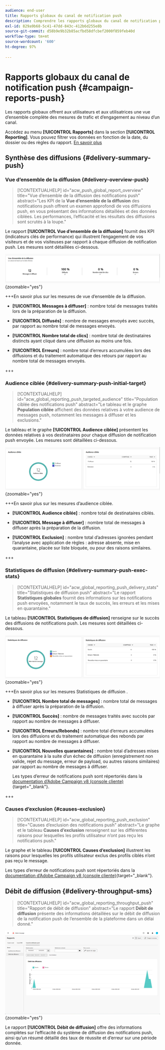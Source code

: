 ```yaml
---
audience: end-user
title: Rapports globaux du canal de notification push
description: Comprendre les rapports globaux du canal de notification push
exl-id: 829a9b68-5c41-47dd-843c-412b6d255e8b
source-git-commit: d58b9e9b32b85acfbd58dfcbef2000f859feb40d
workflow-type: tm+mt
source-wordcount: '600'
ht-degree: 97%

---
```


# Rapports globaux du canal de notification push {#campaign-reports-push}

Les rapports globaux offrent aux utilisateurs et aux utilisatrices une vue d’ensemble complète des mesures de trafic et d’engagement au niveau d’un canal.

Accédez au menu **[!UICONTROL Rapports]** dans la section **[!UICONTROL Reporting]**. Vous pouvez filtrer vos données en fonction de la date, du dossier ou des règles du rapport. [En savoir plus](global-reports.md)

## Synthèse des diffusions {#delivery-summary-push}

### Vue d’ensemble de la diffusion {#delivery-overview-push}

>[!CONTEXTUALHELP]
>id="acw_push_global_report_overview"
>title="Vue d’ensemble de la diffusion des notifications push"
>abstract="Les KPI de la **Vue d’ensemble de la diffusion** des notifications push offrent un examen approfondi de vos diffusions push, en vous présentant des informations détaillées et des données ciblées. Les performances, l’efficacité et les résultats des diffusions sont scrutés à la loupe."

Le rapport **[!UICONTROL Vue d’ensemble de la diffusion]** fournit des KPI (indicateurs clés de performance) qui illustrent l’engagement de vos visiteurs et de vos visiteuses par rapport à chaque diffusion de notification push. Les mesures sont détaillées ci-dessous.

![Mesures de la vue d’ensemble de la diffusion, affichant les KPI liés aux performances des notifications push.](assets/global_report_push_delivery_overview.png){zoomable="yes"}

+++En savoir plus sur les mesures de vue d’ensemble de la diffusion.

* **[!UICONTROL Messages à diffuser]** : nombre total de messages traités lors de la préparation de la diffusion.

* **[!UICONTROL Diffusés]** : nombre de messages envoyés avec succès, par rapport au nombre total de messages envoyés.

* **[!UICONTROL Nombre total de clics]** : nombre total de destinataires distincts ayant cliqué dans une diffusion au moins une fois.

* **[!UICONTROL Erreurs]** : nombre total d’erreurs accumulées lors des diffusions et du traitement automatique des retours par rapport au nombre total de messages envoyés.

+++

### Audience ciblée {#delivery-summary-push-initial-target}

>[!CONTEXTUALHELP]
>id="acw_global_reporting_push_targeted_audience"
>title="Population ciblée des notifications push"
>abstract="Le tableau et le graphe **Population ciblée** affichent des données relatives à votre audience de messages push, notamment les messages à diffuser et les exclusions."

Le tableau et le graphe **[!UICONTROL Audience ciblée]** présentent les données relatives à vos destinataires pour chaque diffusion de notification push envoyée. Les mesures sont détaillées ci-dessous.

![Mesures d’audience ciblée, affichant les données relatives aux personnes destinataires et aux exclusions des notifications push.](assets/global_report_push_targeted_audience.png){zoomable="yes"}

+++En savoir plus sur les mesures d’audience ciblée.

* **[!UICONTROL Audience ciblée]** : nombre total de destinataires ciblés.

* **[!UICONTROL Message à diffuser]** : nombre total de messages à diffuser après la préparation de la diffusion.

* **[!UICONTROL Exclusion]** : nombre total d’adresses ignorées pendant l’analyse avec application de règles : adresse absente, mise en quarantaine, placée sur liste bloquée, ou pour des raisons similaires.

+++

### Statistiques de diffusion {#delivery-summary-push-exec-stats}

>[!CONTEXTUALHELP]
>id="acw_global_reporting_push_delivery_stats"
>title="Statistiques de diffusion push"
>abstract="Le rapport **Statistiques globales** fournit des informations sur les notifications push envoyées, notamment le taux de succès, les erreurs et les mises en quarantaine."

Le tableau **[!UICONTROL Statistiques de diffusion]** renseigne sur le succès des diffusions de notifications push. Les mesures sont détaillées ci-dessous.

![Mesures des statistiques de diffusion, affichant les taux de succès, les erreurs et les mises en quarantaine pour les notifications push.](assets/global_report_push_delivery_statistics.png){zoomable="yes"}

+++En savoir plus sur les mesures Statistiques de diffusion .

* **[!UICONTROL Nombre total de messages]** : nombre total de messages à diffuser après la préparation de la diffusion.

* **[!UICONTROL Succès]** : nombre de messages traités avec succès par rapport au nombre de messages à diffuser.

* **[!UICONTROL Erreurs/Rebonds]** : nombre total d’erreurs accumulées lors des diffusions et du traitement automatique des rebonds par rapport au nombre de messages à diffuser.

* **[!UICONTROL Nouvelles quarantaines]** : nombre total d’adresses mises en quarantaine à la suite d’un échec de diffusion (enregistrement non valide, rejet du message, erreur de payload, ou autres raisons similaires) par rapport au nombre de messages à diffuser.

  Les types d’erreur de notifications push sont répertoriés dans la [documentation d’Adobe Campaign v8 (console cliente)](https://experienceleague.adobe.com/docs/campaign/campaign-v8/send/failures/delivery-failures.html?lang=fr#push-error-types){target="_blank"}.

+++

### Causes d’exclusion {#causes-exclusion}

>[!CONTEXTUALHELP]
>id="acw_global_reporting_push_exclusion"
>title="Causes d’exclusion des notifications push"
>abstract="Le graphe et le tableau **Causes d’exclusion** renseignent sur les différentes raisons pour lesquelles les profils utilisateur n’ont pas reçu les notifications push."

Le graphe et le tableau **[!UICONTROL Causes d’exclusion]** illustrent les raisons pour lesquelles les profils utilisateur exclus des profils ciblés n’ont pas reçu le message.

Les types d’erreur de notifications push sont répertoriés dans la [documentation d’Adobe Campaign v8 (console cliente)](https://experienceleague.adobe.com/docs/campaign/campaign-v8/send/failures/delivery-failures.html?lang=fr#push-error-types){target="_blank"}.

## Débit de diffusion {#delivery-throughput-sms}

>[!CONTEXTUALHELP]
>id="acw_global_reporting_throughput_push"
>title="Rapport de débit de diffusion"
>abstract="Le rapport **Débit de diffusion** présente des informations détaillées sur le débit de diffusion de la notification push de l’ensemble de la plateforme dans un délai donné."

![Mesures de débit de diffusion, affichant les taux de succès et d’erreur pour les notifications push sur une période spécifiée.](assets/global_report_push_delivery_throughput.png){zoomable="yes"}

Le rapport **[!UICONTROL Débit de diffusion]** offre des informations complètes sur l’efficacité du système de diffusion des notifications push, ainsi qu’un résumé détaillé des taux de réussite et d’erreur sur une période donnée.